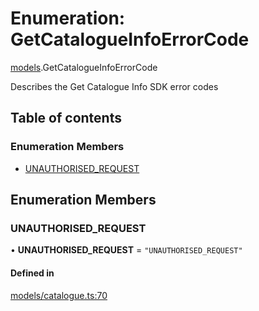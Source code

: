 # Enumeration: GetCatalogueInfoErrorCode

[models](../wiki/models).GetCatalogueInfoErrorCode

Describes the Get Catalogue Info SDK error codes

## Table of contents

### Enumeration Members

- [UNAUTHORISED\_REQUEST](../wiki/models.GetCatalogueInfoErrorCode#unauthorised_request)

## Enumeration Members

### UNAUTHORISED\_REQUEST

• **UNAUTHORISED\_REQUEST** = ``"UNAUTHORISED_REQUEST"``

#### Defined in

[models/catalogue.ts:70](https://gitlab.com/baliganikhil/blackmirror-sdk/-/blob/349365c/src/models/catalogue.ts#L70)
